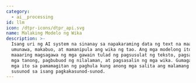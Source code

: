 ```yaml
---
category:
  - ai__processing
id: llm
icon: /dtpr-icons/dtpr_api.svg
name: Malaking Modelo ng Wika
description: >-
  Isang uri ng AI system na sinanay sa napakaraming data ng text na maaaring
  umunawa, makabuo, at mamanipula ang wika ng tao. Ang mga modelong ito ay
  maaaring magsagawa ng mga gawain tulad ng pagsusulat ng teksto, pagsagot sa
  mga tanong, pagbubuod ng nilalaman, at pagsasalin ng mga wika. Gumagana ang
  mga ito sa pamamagitan ng paghula kung anong mga salita ang malamang na
  susunod sa isang pagkakasunod-sunod.
---
```


